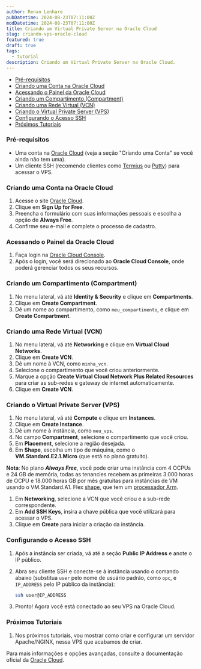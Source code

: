 ```yaml
---
author: Renan Lenhare
pubDatetime: 2024-08-23T07:11:00Z
modDatetime: 2024-08-23T07:11:00Z
title: Criando um Virtual Private Server na Oracle Cloud
slug: criando-vps-oracle-cloud
featured: true
draft: true
tags:
  - tutorial
description: Criando um Virtual Private Server na Oracle Cloud.
---
```


- [Pré-requisitos](#pré-requisitos)
- [Criando uma Conta na Oracle Cloud](#criando-uma-conta-na-oracle-cloud)
- [Acessando o Painel da Oracle Cloud](#acessando-o-painel-da-oracle-cloud)
- [Criando um Compartimento (Compartment)](#criando-um-compartimento-compartment)
- [Criando uma Rede Virtual (VCN)](#criando-uma-rede-virtual-vcn)
- [Criando o Virtual Private Server (VPS)](#criando-o-virtual-private-server-vps)
- [Configurando o Acesso SSH](#configurando-o-acesso-ssh)
- [Próximos Tutoriais](#próximos-tutoriais)

### Pré-requisitos

- Uma conta na [Oracle Cloud](https://cloud.oracle.com/) (veja a seção "Criando uma Conta" se você ainda não tem uma).
- Um cliente SSH (recomendo clientes como [Termius](https://termius.com/download/windows) ou [Putty](https://www.putty.org/)) para acessar o VPS.

### Criando uma Conta na Oracle Cloud

1. Acesse o site [Oracle Cloud](https://cloud.oracle.com/).
2. Clique em **Sign Up for Free**.
3. Preencha o formulário com suas informações pessoais e escolha a opção de **Always Free**.
4. Confirme seu e-mail e complete o processo de cadastro.

### Acessando o Painel da Oracle Cloud

1. Faça login na [Oracle Cloud Console](https://cloud.oracle.com/).
2. Após o login, você será direcionado ao **Oracle Cloud Console**, onde poderá gerenciar todos os seus recursos.

### Criando um Compartimento (Compartment)

1. No menu lateral, vá até **Identity & Security** e clique em **Compartments**.
2. Clique em **Create Compartment**.
3. Dê um nome ao compartimento, como `meu_compartimento`, e clique em **Create Compartment**.

### Criando uma Rede Virtual (VCN)

1. No menu lateral, vá até **Networking** e clique em **Virtual Cloud Networks**.
2. Clique em **Create VCN**.
3. Dê um nome à VCN, como `minha_vcn`.
4. Selecione o compartimento que você criou anteriormente.
5. Marque a opção **Create Virtual Cloud Network Plus Related Resources** para criar as sub-redes e gateway de internet automaticamente.
6. Clique em **Create VCN**.

### Criando o Virtual Private Server (VPS)

1. No menu lateral, vá até **Compute** e clique em **Instances**.
2. Clique em **Create Instance**.
3. Dê um nome à instância, como `meu_vps`.
4. No campo **Compartment**, selecione o compartimento que você criou.
5. Em **Placement**, selecione a região desejada.
6. Em **Shape**, escolha um tipo de máquina, como o **VM.Standard.E2.1.Micro** (que está no plano gratuito).

**Nota**: No plano **_Always Free_**, você pode criar uma instância com 4 OCPUs e 24 GB de memória, todas as tenancies recebem as primeiras 3.000 horas de OCPU e 18.000 horas GB por mês gratuitas para instâncias de VM usando o VM.Standard.A1. Flex [shape](https://docs.oracle.com/iaas/Content/Compute/References/computeshapes.htm), que tem um [processador Arm](https://docs.oracle.com/iaas/Content/Compute/References/arm.htm).

1. Em **Networking**, selecione a VCN que você criou e a sub-rede correspondente.
2. Em **Add SSH Keys**, insira a chave pública que você utilizará para acessar o VPS.
3. Clique em **Create** para iniciar a criação da instância.

### Configurando o Acesso SSH

1. Após a instância ser criada, vá até a seção **Public IP Address** e anote o IP público.
2. Abra seu cliente SSH e conecte-se à instância usando o comando abaixo (substitua `user` pelo nome de usuário padrão, como `opc`, e `IP_ADDRESS` pelo IP público da instância):

   ```bash
   ssh user@IP_ADDRESS
   ```

3. Pronto! Agora você está conectado ao seu VPS na Oracle Cloud.

### Próximos Tutoriais

1. Nos próximos tutoriais, vou mostrar como criar e configurar um servidor Apache/NGINX, nessa VPS que acabamos de criar.

Para mais informações e opções avançadas, consulte a documentação oficial da [Oracle Cloud](https://docs.oracle.com/en-us/iaas/Content/home.htm).
